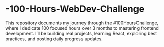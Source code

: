# -100-Hours-WebDev-Challenge
This repository documents my journey through the #100HoursChallenge, where I dedicate 100 focused hours over 3 months to mastering frontend development. I’ll be building real projects, learning React, exploring best practices, and posting daily progress updates.
